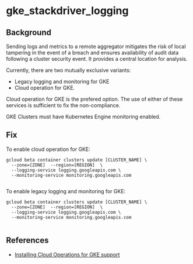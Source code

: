 # gke_stackdriver_logging

## Background

Sending logs and metrics to a remote aggregator mitigates the risk of local tampering in the event of a breach and ensures availability of audit data following a cluster security event. It provides a central location for analysis.

Currently, there are two mutually exclusive variants:

- Legacy logging and monitoring for GKE
- Cloud operation for GKE.

Cloud operation for GKE is the prefered option. The use of either of these services is sufficient to fix the non-compliance.

GKE Clusters must have Kubernetes Engine monitoring enabled.

## Fix

To enable cloud operation for GKE:

```shell
gcloud beta container clusters update [CLUSTER_NAME] \
  --zone=[ZONE]  --region=[REGION]  \
  --logging-service logging.googleapis.com \
  --monitoring-service monitoring.googleapis.com
  
```

To enable legacy logging and monitoring for GKE:

```shell
gcloud beta container clusters update [CLUSTER_NAME] \
  --zone=[ZONE]  --region=[REGION]  \
  --logging-service logging.googleapis.com \
  --monitoring-service monitoring.googleapis.com
  
```

## References

- [Installing Cloud Operations for GKE support](https://cloud.google.com/stackdriver/docs/solutions/gke/installing)
